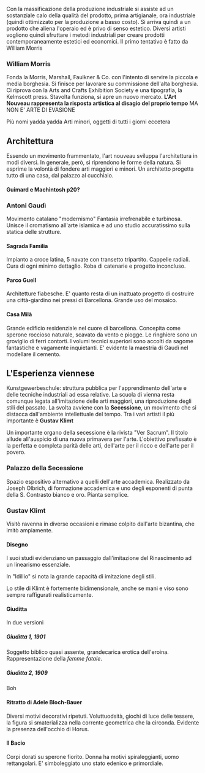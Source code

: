 Con la massificazione della produzione industriale si assiste ad un sostanziale calo della qualità del prodotto, prima artigianale, ora industriale (quindi ottimizzato per la produzione a basso costo). Si arriva quindi a un prodotto che aliena l'operaio ed è privo di senso estetico.
Diversi artisti vogliono quindi sfruttare i metodi industriali per creare prodotti contemporaneamente estetici ed economici. Il primo tentativo è fatto da William Morris
### William Morris
Fonda la Morris, Marshall, Faulkner & Co. con l'intento di servire la piccola e media borghesia. Si finisce per lavorare su commissione dell'alta borghesia.
Ci riprova con la Arts and Crafts Exhibition Society e una tipografia, la Kelmscott press. Stavolta funziona, si apre un nuovo mercato.
**L'Art Nouveau rappresenta la risposta artistica al disagio del proprio tempo**
MA NON E' ARTE DI EVASIONE

Più nomi yadda yadda
Arti minori, oggetti di tutti i giorni eccetera

## Architettura
Essendo un movimento frammentato, l'art nouveau sviluppa l'architettura in modi diversi. In generale, però, si riprendono le forme della natura. Si esprime la volontà di fondere arti maggiori e minori. Un architetto progetta tutto di una casa, dal palazzo al cucchiaio.

#### Guimard e Machintosh p20?

### Antoni Gaudì
Movimento catalano "modernismo"
Fantasia irrefrenabile e turbinosa. Unisce il cromatismo all'arte islamica e ad uno studio accuratissimo sulla statica delle strutture.
#### Sagrada Familia
Impianto a croce latina, 5 navate con transetto tripartito. Cappelle radiali. Cura di ogni minimo dettaglio. Roba di catenarie e progetto inconcluso.
#### Parco Guell
Architetture fiabesche. E' quanto resta di un inattuato progetto di costruire una città-giardino nei pressi di Barcellona. Grande uso del mosaico.
#### Casa Milà
Grande edificio residenziale nel cuore di barcellona. Concepita come sperone roccioso naturale, scavato da vento e piogge. Le ringhiere sono un groviglio di ferri contorti. I volumi tecnici superiori sono accolti da sagome fantastiche e vagamente inquietanti.
E' evidente la maestria di Gaudì nel modellare il cemento.

## L'Esperienza viennese
Kunstgewerbeschule: struttura pubblica per l'apprendimento dell'arte e delle tecniche industriali ad essa relative.
La scuola di vienna resta comunque legata all'imitazione delle arti maggiori, una riproduzione degli stili del passato.
La svolta avviene con la **Secessione**, un movimento che si distacca dall'ambiente intellettuale del tempo. Tra i vari artisti il più importante è **Gustav Klimt**

Un importante organo della secessione è la rivista "Ver Sacrum". Il titolo allude all'auspicio di una nuova primavera per l'arte.
L'obiettivo prefissato è la perfetta e completa parità delle arti, dell'arte per il ricco e dell'arte per il povero.

### Palazzo della Secessione
Spazio espositivo alternativo a quelli dell'arte accademica.
Realizzato da Joseph Olbrich, di formazione accademica e uno degli esponenti di punta della S.
Contrasto bianco e oro.
Pianta semplice.

### Gustav Klimt
Visitò ravenna in diverse occasioni e rimase colpito dall'arte bizantina, che imitò ampiamente.
#### Disegno
I suoi studi evidenziano un passaggio dall'imitazione del Rinascimento ad un linearismo essenziale.

In "Idillio" si nota la grande capacità di imitazione degli stili.

Lo stile di Klimt è fortemente bidimensionale, anche se mani e viso sono sempre raffigurati realisticamente.

#### Giuditta
In due versioni
##### Giuditta 1, 1901
Soggetto biblico quasi assente, grandecarica erotica dell'eroina. Rappresentazione della *femme fatale*.
##### Giuditta 2, 1909
Boh

#### Ritratto di Adele Bloch-Bauer
Diversi motivi decorativi ripetuti. Voluttuodsità, giochi di luce delle tessere, la figura si smaterializza nella corrente geometrica che la circonda.
Evidente la presenza dell'occhio di Horus.

#### Il Bacio
Corpi dorati su sperone fiorito.
Donna ha motivi spiraleggianti, uomo rettangolari.
E' simboleggiato uno stato edenico e primordiale.

